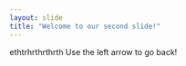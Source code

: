 ```yaml
---
layout: slide
title: "Welcome to our second slide!"
---
```

ethtrhrthrthrth
Use the left arrow to go back!
